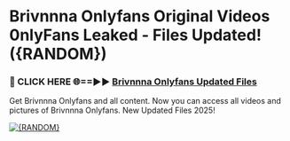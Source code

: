 # Brivnnna Onlyfans Original Videos 0nlyFans Leaked - Files Updated! ({RANDOM})

<h3>🔴 CLICK HERE 🌐==►► <a href="https://betterlinks.top/A2PfLJ" rel="nofollow">Brivnnna Onlyfans Updated Files</a></h3>

Get Brivnnna Onlyfans and all content. Now you can access all videos and pictures of Brivnnna Onlyfans. New Updated Files 2025!

[![{RANDOM}](https://i.imgur.com/ppqm5kG.gif)](https://betterlinks.top/A2PfLJ)
